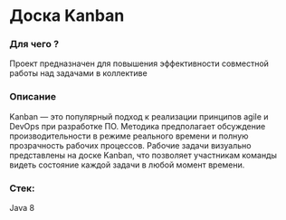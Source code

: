 # Доска Kanban

### Для чего ?
Проект предназначен для повышения эффективности совместной работы над задачами в коллективе

### Описание
Kanban — это популярный подход к реализации принципов agile и DevOps при разработке ПО. 
Методика предполагает обсуждение производительности в режиме реального времени и полную прозрачность рабочих процессов. 
Рабочие задачи визуально представлены на доске Kanban, что позволяет участникам команды видеть состояние каждой задачи 
в любой момент времени.

### Стек:
Java 8
